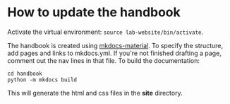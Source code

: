 # How to update the handbook

Activate the virtual environment: `source lab-website/bin/activate`. 

The handbook is created using [mkdocs-material](https://squidfunk.github.io/mkdocs-material/). To specify the structure, add pages and links to mkdocs.yml. If you're not finished drafting a page, comment out the nav lines in that file. To build the documentation:
```
cd handbook
python -m mkdocs build
```

This will generate the html and css files in the **site** directory. 